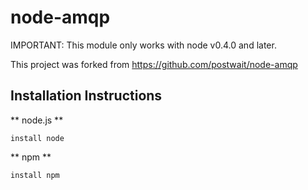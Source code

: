 # node-amqp

IMPORTANT: This module only works with node v0.4.0 and later.


This project was forked from https://github.com/postwait/node-amqp

## Installation Instructions ##

** node.js **

    install node


** npm **

    install npm


